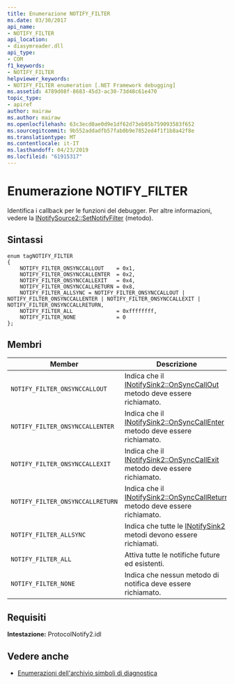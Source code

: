 ```yaml
---
title: Enumerazione NOTIFY_FILTER
ms.date: 03/30/2017
api_name:
- NOTIFY_FILTER
api_location:
- diasymreader.dll
api_type:
- COM
f1_keywords:
- NOTIFY_FILTER
helpviewer_keywords:
- NOTIFY_FILTER enumeration [.NET Framework debugging]
ms.assetid: 4789d08f-8683-45d3-ac30-73d48c61e470
topic_type:
- apiref
author: mairaw
ms.author: mairaw
ms.openlocfilehash: 63c3ecd0ae0d9e1df62d73eb05b759093583f652
ms.sourcegitcommit: 9b552addadfb57fab0b9e7852ed4f1f1b8a42f8e
ms.translationtype: MT
ms.contentlocale: it-IT
ms.lasthandoff: 04/23/2019
ms.locfileid: "61915317"
---
```

# <a name="notifyfilter-enumeration"></a>Enumerazione NOTIFY_FILTER
Identifica i callback per le funzioni del debugger. Per altre informazioni, vedere la [INotifySource2::SetNotifyFilter](../../../../docs/framework/unmanaged-api/diagnostics/inotifysource2-setnotifyfilter-method.md) (metodo).  
  
## <a name="syntax"></a>Sintassi  
  
```  
enum tagNOTIFY_FILTER  
{  
    NOTIFY_FILTER_ONSYNCCALLOUT    = 0x1,  
    NOTIFY_FILTER_ONSYNCCALLENTER  = 0x2,  
    NOTIFY_FILTER_ONSYNCCALLEXIT   = 0x4,  
    NOTIFY_FILTER_ONSYNCCALLRETURN = 0x8,  
    NOTIFY_FILTER_ALLSYNC = NOTIFY_FILTER_ONSYNCCALLOUT | NOTIFY_FILTER_ONSYNCCALLENTER | NOTIFY_FILTER_ONSYNCCALLEXIT | NOTIFY_FILTER_ONSYNCCALLRETURN,  
    NOTIFY_FILTER_ALL              = 0xffffffff,  
    NOTIFY_FILTER_NONE             = 0  
};  
```  
  
## <a name="members"></a>Membri  
  
|Member|Descrizione|  
|------------|-----------------|  
|`NOTIFY_FILTER_ONSYNCCALLOUT`|Indica che il [INotifySink2::OnSyncCallOut](../../../../docs/framework/unmanaged-api/diagnostics/inotifysink2-onsynccallout-method.md) metodo deve essere richiamato.|  
|`NOTIFY_FILTER_ONSYNCCALLENTER`|Indica che il [INotifySink2::OnSyncCallEnter](../../../../docs/framework/unmanaged-api/diagnostics/inotifysink2-onsynccallenter-method.md) metodo deve essere richiamato.|  
|`NOTIFY_FILTER_ONSYNCCALLEXIT`|Indica che il [INotifySink2::OnSyncCallExit](../../../../docs/framework/unmanaged-api/diagnostics/inotifysink2-onsynccallexit-method.md) metodo deve essere richiamato.|  
|`NOTIFY_FILTER_ONSYNCCALLRETURN`|Indica che il [INotifySink2::OnSyncCallReturn](../../../../docs/framework/unmanaged-api/diagnostics/inotifysink2-onsynccallreturn-method.md) metodo deve essere richiamato.|  
|`NOTIFY_FILTER_ALLSYNC`|Indica che tutte le [INotifySink2](../../../../docs/framework/unmanaged-api/diagnostics/inotifysink2-interface.md) metodi devono essere richiamati.|  
|`NOTIFY_FILTER_ALL`|Attiva tutte le notifiche future ed esistenti.|  
|`NOTIFY_FILTER_NONE`|Indica che nessun metodo di notifica deve essere richiamato.|  
  
## <a name="requirements"></a>Requisiti  
 **Intestazione:** ProtocolNotify2.idl  
  
## <a name="see-also"></a>Vedere anche

- [Enumerazioni dell'archivio simboli di diagnostica](../../../../docs/framework/unmanaged-api/diagnostics/diagnostics-symbol-store-enumerations.md)
